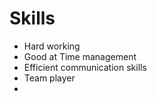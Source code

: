# Skills

- Hard working  
- Good at Time management  
- Efficient communication skills  
- Team player
- 
